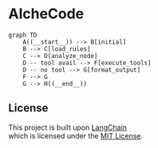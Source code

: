 # AlcheCode

```mermaid
graph TD
    A((__start__)) --> B[initial]
    B --> C[load_rules]
    C --> D[analyze_node]
    D -- tool avail --> F[execute_tools]
    D -- no tool --> G[format_output]
    F --> G
    G --> H((__end__))
```

## License

This project is built upon [LangChain](https://github.com/langchain-ai/langchain)  
which is licensed under the [MIT License](https://github.com/langchain-ai/langchain/blob/master/LICENSE).
